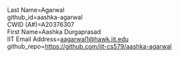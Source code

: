 Last Name=Agarwal  
github_id=aashka-agarwal  
CWID (A#)=A20376307  
First Name=Aashka Durgaprasad  
IIT Email Address=aagarwal1@hawk.iit.edu  
github_repo=https://github.com/iit-cs579/aashka-agarwal  
